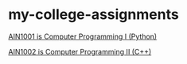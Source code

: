 # my-college-assignments


<a href="https://akts.bau.edu.tr/bilgipaketi/index/ders/ders_id/46991/program_kodu/04142101/h//s/1/st/M/ln/en" target="_blank">AIN1001 is Computer Programming I (Python)</a>

<a href="https://akts.bau.edu.tr/bilgipaketi/index/ders/ders_id/46991/program_kodu/04142101/h//s/1/st/M/ln/en" target="_blank">AIN1002 is Computer Programming II (C++)</a>
